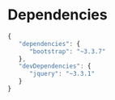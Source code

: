 # Dependencies

```javascript
{
   "dependencies": {
      "bootstrap": "~3.3.7"
   },
   "devDependencies": {
      "jquery": "~3.3.1"
   }
}
```


